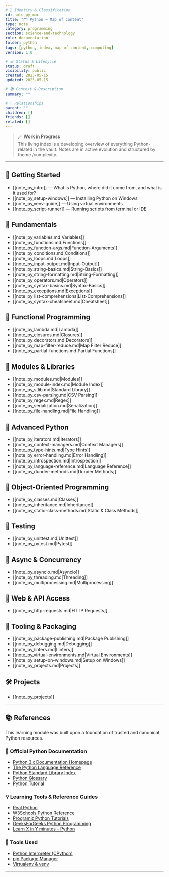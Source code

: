 ```yaml
---
# 📄 Identity & Classification
id: note_py_moc
title: "🗂️ Python — Map of Content"
type: note
category: programming
section: science-and-technology
role: documentation
folder: python
tags: [python, index, map-of-content, computing]
version: 1.0

# 📊 Status & Lifecycle
status: draft
visibility: public
created: 2025-05-15
updated: 2025-05-15

# 📚 Context & Description
summary: ""

# 🧱 Relationships
parent: ""
children: []
friends: []
related: []
---
```


> 🪄 **Work in Progress**  
> This living index is a developing overview of everything Python-related in the vault. Notes are in active evolution and structured by theme /complexity.

---

## 🔰 Getting Started
- [[note_py_intro]] — What is Python, where did it come from, and what is it used for?
- [[note_py_setup-windows]] — Installing Python on Windows
- [[note_py_venv-guide]] — Using virtual environments
- [[note_py_script-runner]] — Running scripts from terminal or IDE

## 📂 Fundamentals
- [[note_py_variables.md|Variables]]
- [[note_py_functions.md|Functions]]
- [[note_py_function-args.md|Function-Arguments]]
- [[note_py_conditions.md|Conditions]]
- [[note_py_loops.md|Loops]]
- [[note_py_input-output.md|Input-Output]]
- [[note_py_string-basics.md|String-Basics]]
- [[note_py_string-formatting.md|String-Formatting]]
- [[note_py_operators.md|Operators]]
- [[note_py_syntax-basics.md|Syntax-Basics]]
- [[note_py_exceptions.md|Exceptions]]
- [[note_py_list-comprehensions|List-Comprehensions]]
- [[note_py_syntax-cheatsheet.md|Cheatsheet]]

## 📂 Functional Programming
- [[note_py_lambda.md|Lambda]]
- [[note_py_closures.md|Closures]]
- [[note_py_decorators.md|Decorators]]
- [[note_py_map-filter-reduce.md|Map Filter Reduce]]
- [[note_py_partial-functions.md|Partial Functions]]

## 📂 Modules & Libraries
- [[note_py_modules.md|Modules]]
- [[note_py_module-index.md|Module Index]]
- [[note_py_stlib.md|Standard Library]]
- [[note_py_csv-parsing.md|CSV Parsing]]
- [[note_py_regex.md|Regex]]
- [[note_py_serialization.md|Serialization]]
- [[note_py_file-handling.md|File Handling]]

## 📂 Advanced Python
- [[note_py_iterators.md|Iterators]]
- [[note_py_context-managers.md|Context Managers]]
- [[note_py_type-hints.md|Type Hints]]
- [[note_py_error-handling.md|Error Handling]]
- [[note_py_introspection.md|Introspection]]
- [[note_py_language-reference.md|Language Reference]]
- [[note_py_dunder-methods.md|Dunder Methods]]

## 📂 Object-Oriented Programming
- [[note_py_classes.md|Classes]]
- [[note_py_inheritance.md|Inheritance]]
- [[note_py_static-class-methods.md|Static & Class Methods]]

## 📂 Testing
- [[note_py_unittest.md|Unittest]]
- [[note_py_pytest.md|Pytest]]

## 📂 Async & Concurrency
- [[note_py_asyncio.md|Asyncio]]
- [[note_py_threading.md|Threading]]
- [[note_py_multiprocessing.md|Multiprocessing]]

## 📂 Web & API Access
- [[note_py_http-requests.md|HTTP Requests]]

## 📂 Tooling & Packaging
- [[note_py_package-publishing.md|Package Publishing]]
- [[note_py_debugging.md|Debugging]]
- [[note_py_linters.md|Linters]]
- [[note_py_virtual-environments.md|Virtual Environments]]
- [[note_py_setup-on-windows.md|Setup on Windows]]
- [[note_py_projects.md|Projects]]

## 🛠️ Projects
- [[note_py_projects]]

---

## 📚 References

This learning module was built upon a foundation of trusted and canonical Python resources.


### 🐍 Official Python Documentation
- [Python 3.x Documentation Homepage](https://docs.python.org/3/)
- [The Python Language Reference](https://docs.python.org/3/reference/index.html)
- [Python Standard Library Index](https://docs.python.org/3/library/index.html)
- [Python Glossary](https://docs.python.org/3/glossary.html)
- [Python Tutorial](https://docs.python.org/3/tutorial/index.html)


### 💡 Learning Tools & Reference Guides
- [Real Python](https://realpython.com/)
- [W3Schools Python Reference](https://www.w3schools.com/python/)
- [Programiz Python Tutorials](https://www.programiz.com/python-programming)
- [GeeksForGeeks Python Programming](https://www.geeksforgeeks.org/python-programming-language/)
- [Learn X in Y minutes – Python](https://learnxinyminutes.com/docs/python/)


### 🔧 Tools Used
- [Python Interpreter (CPython)](https://github.com/python/cpython)
- [pip Package Manager](https://pip.pypa.io/)
- [Virtualenv & venv](https://docs.python.org/3/library/venv.html)

---


```folder-index-content
```